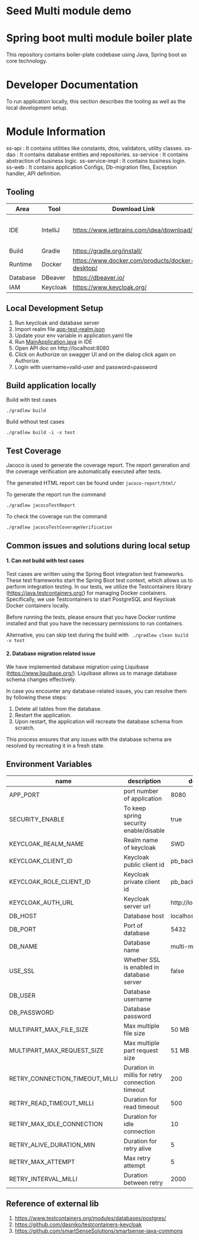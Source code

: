 # Seed Multi module demo

# Spring boot multi module boiler plate <a id="introduction"></a>

This repository contains boiler-plate codebase using Java, Spring boot as core technology.

# Developer Documentation

To run application locally, this section describes the tooling as well as
the local development setup.

# Module Information

ss-api          : It contains utilities like constants, dtos, validators, utility classes.
ss-dao          : It contains database entities and repositories.
ss-service      : It contains abstraction of business logic.
ss-service-impl : It contains business login.
ss-web          : It contains application Configs, Db-migration files, Exception handler, API definition.

## Tooling

| Area     | Tool     | Download Link                                   | Comment                                                                                           |
|----------|----------|-------------------------------------------------|---------------------------------------------------------------------------------------------------|
| IDE      | IntelliJ | https://www.jetbrains.com/idea/download/        | Additionally the [envfile plugin](https://plugins.jetbrains.com/plugin/7861-envfile) is suggested |   
| Build    | Gradle   | https://gradle.org/install/                     |
| Runtime  | Docker   | https://www.docker.com/products/docker-desktop/ |                                                                                                   |
| Database | DBeaver  | https://dbeaver.io/                             |
| IAM      | Keycloak | https://www.keycloak.org/                       |                                                                                                   |

## Local Development Setup

1. Run keycloak and database server
2. Import realm file [app-test-realm.json](src%2Ftest%2Fresources%2Fapp-test-realm.json)
3. Update your env variable in application.yaml file
4. Run [MainApplication.java](src%2Fmain%2Fjava%2Fss%2Fmod%2Fdemo%2FMainApplication.java)
   in IDE
5. Open API doc on http://localhost:8080
6. Click on Authorize on swagger UI and on the dialog click again on Authorize.
7. Login with username=valid-user and password=password

## Build application locally

Build with test cases

```
./gradlew build 
```

Build without test cases

```
./gradlew build -i -x test  
```

## Test Coverage

Jacoco is used to generate the coverage report. The report generation
and the coverage verification are automatically executed after tests.

The generated HTML report can be found under `jacoco-report/html/`

To generate the report run the command

```
./gradlew jacocoTestReport
```

To check the coverage run the command

```
./gradlew jacocoTestCoverageVerification
```

## Common issues and solutions during local setup

#### 1. Can not build with test cases

Test cases are written using the Spring Boot integration test frameworks. These test frameworks start the Spring Boot
test context, which allows us to perform integration testing. In our tests, we utilize the Testcontainers
library (https://java.testcontainers.org/) for managing Docker containers. Specifically, we use Testcontainers to start
PostgreSQL and Keycloak Docker containers locally.

Before running the tests, please ensure that you have Docker runtime installed and that you have the necessary
permissions to run containers.

Alternative, you can skip test during the build with ``` ./gradlew clean build -x test```

#### 2. Database migration related issue

We have implemented database migration using Liquibase (https://www.liquibase.org/). Liquibase allows us to manage
database schema changes effectively.

In case you encounter any database-related issues, you can resolve them by following these steps:

1. Delete all tables from the database.
2. Restart the application.
3. Upon restart, the application will recreate the database schema from scratch.

This process ensures that any issues with the database schema are resolved by recreating it in a fresh state.

## Environment Variables <a id= "environmentVariables"></a>

| name                           | description                                     | default value              |
|--------------------------------|-------------------------------------------------|----------------------------|
| APP_PORT                       | port number of application                      | 8080                       | 
| SECURITY_ENABLE                | To keep spring security enable/disable          | true                       | 
| KEYCLOAK_REALM_NAME            | Realm name of keycloak                          | SWD                        |
| KEYCLOAK_CLIENT_ID             | Keycloak public client id                       | pb_backend                 |
| KEYCLOAK_ROLE_CLIENT_ID        | Keycloak private client id                      | pb_backend                 |
| KEYCLOAK_AUTH_URL              | Keycloak server url                             | http://localhost:9090/auth |
| DB_HOST                        | Database host                                   | localhost                  |
| DB_PORT                        | Port of database                                | 5432                       |
| DB_NAME                        | Database name                                   | multi-module-demo          |
| USE_SSL                        | Whether SSL is enabled in database server       | false                      |
| DB_USER                        | Database username                               |                            |
| DB_PASSWORD                    | Database password                               |                            |
| MULTIPART_MAX_FILE_SIZE        | Max multiple file size                          | 50 MB                      |
| MULTIPART_MAX_REQUEST_SIZE     | Max multiple part request size                  | 51 MB                      |
| RETRY_CONNECTION_TIMEOUT_MILLI | Duration in millis for retry connection timeout | 200                        |
| RETRY_READ_TIMEOUT_MILLI       | Duration for read timeout                       | 500                        |
| RETRY_MAX_IDLE_CONNECTION      | Duration for idle connection                    | 10                         |
| RETRY_ALIVE_DURATION_MIN       | Duration for retry alive                        | 5                          |
| RETRY_MAX_ATTEMPT              | Max retry attempt                               | 5                          |
| RETRY_INTERVAL_MILLI           | Duration between retry                          | 2000                       |

## Reference of external lib

1. https://www.testcontainers.org/modules/databases/postgres/
2. https://github.com/dasniko/testcontainers-keycloak
3. https://github.com/smartSenseSolutions/smartsense-java-commons

